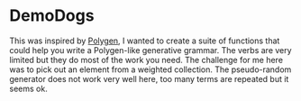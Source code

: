 # DemoDogs

This was inspired by [Polygen](http://polygen.org/), I wanted to create
a suite of functions that could help you write a Polygen-like generative grammar.
The verbs are very limited but they do most of the work you need. The challenge
for me here was to pick out an element from a weighted collection. The
pseudo-random generator does not work very well here, too many terms are
repeated but it seems ok.
